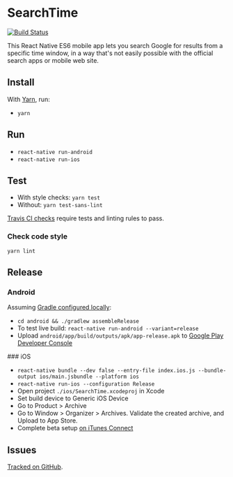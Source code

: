 SearchTime
==========

[![Build Status](https://travis-ci.org/webful-ltd/searchtime.svg?branch=master)](https://travis-ci.org/webful-ltd/searchtime)

This React Native ES6 mobile app lets you search Google for results from a specific time window, in a way that's not easily possible with the official search apps or mobile web site.

Install
-------
With [Yarn](https://yarnpkg.com/en/docs/getting-started), run:
* `yarn`

Run
---
* `react-native run-android`
* `react-native run-ios`

Test
----
* With style checks: `yarn test`
* Without: `yarn test-sans-lint`

[Travis CI checks](https://travis-ci.org/webful-ltd/searchtime) require tests and linting rules to pass.

### Check code style
`yarn lint`

Release
-------
### Android

Assuming [Gradle configured locally](https://facebook.github.io/react-native/docs/signed-apk-android.html#setting-up-gradle-variables):

* `cd android && ./gradlew assembleRelease`
* To test live build: `react-native run-android --variant=release`
* Upload `android/app/build/outputs/apk/app-release.apk` to [Google Play Developer Console](https://play.google.com/apps/publish/)

### iOS
* `react-native bundle --dev false --entry-file index.ios.js --bundle-output ios/main.jsbundle --platform ios`
* `react-native run-ios --configuration Release`
* Open project `./ios/SearchTime.xcodeproj` in Xcode
* Set build device to Generic iOS Device
* Go to Product > Archive
* Go to Window > Organizer > Archives. Validate the created archive, and Upload to App Store.
* Complete beta setup [on iTunes Connect](https://itunesconnect.apple.com/WebObjects/iTunesConnect.woa/ra/ng/app)

Issues
------
[Tracked on GitHub](https://github.com/webful-ltd/searchtime/issues).

